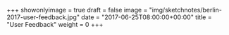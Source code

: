 +++
showonlyimage = true
draft = false
image = "img/sketchnotes/berlin-2017-user-feedback.jpg"
date = "2017-06-25T08:00:00+00:00"
title = "User Feedback"
weight = 0
+++


